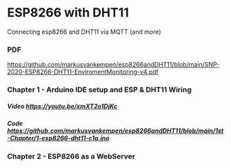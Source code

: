 # ESP8266 with DHT11 
Connecting esp8266 and DHT11 via MQTT (and more) 
### PDF
https://github.com/markusvankempen/esp8266andDHT11/blob/main/SNP-2020-ESP8266-DHT11-EnviromentMonitoring-v4.pdf

### Chapter 1 - Arduino IDE setup and ESP & DHT11 Wiring
##### Video https://youtu.be/xmXT2o1DjKc
##### Code https://github.com/markusvankempen/esp8266andDHT11/blob/main/1st-Chapter/1-esp8266-dht11-c1a.ino

### Chapter 2 - ESP8266 as a WebServer


